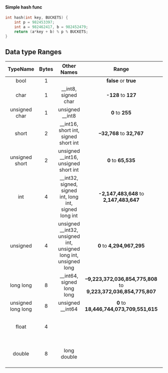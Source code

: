 #### Simple hash func

```C++
int hash(int key, BUCKETS) {
    int p = 982453397;
    int a = 982462417, b = 982452479;
    return (a*key + b) % p % BUCKETS;
}
```

## Data type Ranges

|    **TypeName**    | **Bytes** |                          **Other Names**                         |                             **Range**                            |              **Range E**               |
|:------------------:|:---------:|:----------------------------------------------------------------:|:----------------------------------------------------------------:|:--------------------------------------:|
|        bool        |     1     |                                                                  |                      __false__  or __true__                      |                                        |
|        char        |     1     | __int8, signed char                                              |                       __-128__  to __127__                       |     __-1.28E+02__  to __1.27E+02__     |
|    unsigned char   |     1     | unsigned __int8                                                  |                         __0__  to __255__                        |         __0__  to __2.55E+02__         |
|        short       |     2     | __int16, short int, signed short int                             |                    __–32,768__  to __32,767__                    |     __-3.27E+04__  to __3.27E+04__     |
|   unsigned short   |     2     | unsigned __int16, unsigned short int                             |                       __0__  to __65,535__                       |         __0__  to __6.55E+04__         |
|         int        |     4     | __int32, signed, signed int, long int, signed long int           |             __-2,147,483,648__  to __2,147,483,647__             |     __-2.14E+09__  to __2.14E+09__     |
|      unsigned      |     4     | unsigned __int32, unsigned int, unsigned long int, unsigned long |                    __0__  to __4,294,967,295__                   |         __0__  to __4.29E+09__         |
|      long long     |     8     | __int64, signed long long                                        | __–9,223,372,036,854,775,808__  to __9,223,372,036,854,775,807__ |     __-9.22E+18__  to __9.22E+18__     |
| unsigned long long |     8     | unsigned __int64                                                 |             __0__  to __18,446,744,073,709,551,615__             |         __0__  to __1.84E+19__         |
|        float       |     4     |                                                                  |                                                                  |   Min: __1.17E-38__  Max: __3.4E+38__  |
|       double       |     8     | long double                                                      |                                                                  | Min: __2.22E-308__  Max: __1.79E+308__ |
